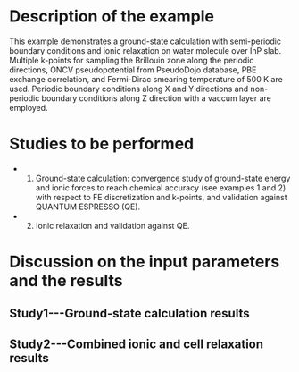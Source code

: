 Description of the example
==========================
This example demonstrates a ground-state calculation with semi-periodic boundary conditions and ionic relaxation on water molecule over InP slab. Multiple k-points for sampling the Brillouin zone along the periodic directions, ONCV pseudopotential from PseudoDojo database, PBE exchange correlation, and Fermi-Dirac smearing temperature of 500 K are used. Periodic boundary conditions along X and Y directions and non-periodic boundary conditions along Z direction with a vaccum layer are employed.

Studies to be performed
=======================
* 1) Ground-state calculation: convergence study of ground-state energy and ionic forces to reach chemical accuracy (see examples 1 and 2) with respect to FE discretization and k-points, and validation against QUANTUM ESPRESSO (QE).
* 2) Ionic relaxation and validation against QE.


Discussion on the input parameters and the results
==================================================

Study1---Ground-state calculation results
--------------------------------

Study2---Combined ionic and cell relaxation results
------------------------


